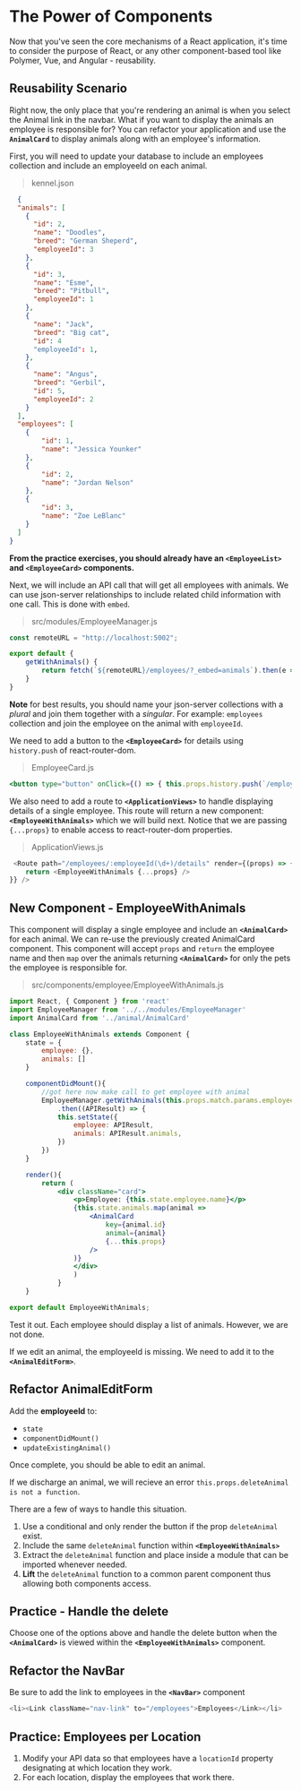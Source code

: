 # The Power of Components

Now that you've seen the core mechanisms of a React application, it's time to consider the purpose of React, or any other component-based tool like Polymer, Vue, and Angular - reusability.

## Reusability Scenario

Right now, the only place that you're rendering an animal is when you select the Animal link in the navbar. What if you want to display the animals an employee is responsible for? You can refactor your application and use the **`AnimalCard`** to display animals along with an employee's information.

First, you will need to update your database to include an employees collection and include an employeeId on each animal.

> kennel.json
```json
  {
  "animals": [
    {
      "id": 2,
      "name": "Doodles",
      "breed": "German Sheperd",
      "employeeId": 3
    },
    {
      "id": 3,
      "name": "Esme",
      "breed": "Pitbull",
      "employeeId": 1
    },
    {
      "name": "Jack",
      "breed": "Big cat",
      "id": 4
      "employeeId": 1,
    },
    {
      "name": "Angus",
      "breed": "Gerbil",
      "id": 5,
      "employeeId": 2
    }
  ],
  "employees": [
    {
        "id": 1,
        "name": "Jessica Younker"
    },
    {
        "id": 2,
        "name": "Jordan Nelson"
    },
    {
        "id": 3,
        "name": "Zoe LeBlanc"
    }
  ]
}
```

**From the practice exercises, you should already have an `<EmployeeList>` and `<EmployeeCard>` components.**

Next, we will include an API call that will get all employees with animals. We can use json-server relationships to include related child information with one call. This is done with `embed`.

> src/modules/EmployeeManager.js

```js
const remoteURL = "http://localhost:5002";

export default {
    getWithAnimals() {
        return fetch(`${remoteURL}/employees/?_embed=animals`).then(e => e.json())
    }
}

```

**Note** for best results, you should name your json-server collections with a *plural* and join them together with a *singular*. For example: `employees` collection and join the employee on the animal with `employeeId`.

We need to add a button to the **`<EmployeeCard>`** for details using `history.push` of react-router-dom.

> EmployeeCard.js
```jsx
<button type="button" onClick={() => { this.props.history.push(`/employees/${this.props.employee.id}/details`) }}>Details</button>
```

We also need to add a route to **`<ApplicationViews>`** to handle displaying details of a single employee. This route will return a new component: **`<EmployeeWithAnimals>`** which we will build next. Notice that we are passing `{...props}` to enable access to react-router-dom properties.

> ApplicationViews.js

```js
 <Route path="/employees/:employeeId(\d+)/details" render={(props) => {
    return <EmployeeWithAnimals {...props} />
}} />

```

## New Component - EmployeeWithAnimals
This component will display a single employee and include an **`<AnimalCard>`** for each animal. We can re-use the previously created AnimalCard component. This component will accept `props` and `return` the employee name and then `map` over the animals returning **`<AnimalCard>`** for only the pets the employee is responsible for.

> src/components/employee/EmployeeWithAnimals.js

```jsx
import React, { Component } from 'react'
import EmployeeManager from '../../modules/EmployeeManager'
import AnimalCard from '../animal/AnimalCard'

class EmployeeWithAnimals extends Component {
    state = {
        employee: {},
        animals: []
    }

    componentDidMount(){
        //got here now make call to get employee with animal
        EmployeeManager.getWithAnimals(this.props.match.params.employeeId)
            .then((APIResult) => {
            this.setState({
                employee: APIResult,
                animals: APIResult.animals,
            })
        })
    }

    render(){
        return (
            <div className="card">
                <p>Employee: {this.state.employee.name}</p>
                {this.state.animals.map(animal =>
                    <AnimalCard
                        key={animal.id}
                        animal={animal}
                        {...this.props}
                    />
                )}
                </div>
                )
            }
    }

export default EmployeeWithAnimals;

```


Test it out. Each employee should display a list of animals. However, we are not done.

If we edit an animal, the employeeId is missing. We need to add it to the **`<AnimalEditForm>`**.

## Refactor AnimalEditForm
Add the **employeeId** to:
* `state`
* `componentDidMount()`
* `updateExistingAnimal()`

Once complete, you should be able to edit an animal.


If we discharge an animal, we will recieve an error `this.props.deleteAnimal is not a function`.

There are a few of ways to handle this situation.
1. Use a conditional and only render the button if the prop `deleteAnimal` exist.
2. Include the same `deleteAnimal` function within **`<EmployeeWithAnimals>`**
3. Extract the `deleteAnimal` function and place inside a module that can be imported whenever needed.
4. **Lift** the `deleteAnimal` function to a common parent component thus allowing both components access.

## Practice - Handle the delete
Choose one of the options above and handle the delete button when the **`<AnimalCard>`** is viewed within the **`<EmployeeWithAnimals>`** component.


## Refactor the NavBar

Be sure to add the link to employees in the **`<NavBar>`** component

```js
<li><Link className="nav-link" to="/employees">Employees</Link></li>
```


## Practice: Employees per Location

1. Modify your API data so that employees have a `locationId` property designating at which location they work.
2. For each location, display the employees that work there.

